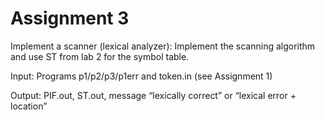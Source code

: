 # Assignment 3

Implement a scanner (lexical analyzer): Implement the scanning algorithm and use ST from lab 2 for the symbol table.

Input: Programs p1/p2/p3/p1err and token.in (see Assignment 1)

Output: PIF.out, ST.out, message “lexically correct” or “lexical error + location”
